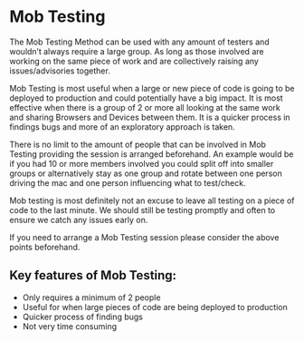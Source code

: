 # Mob Testing


The Mob Testing Method can be used with any amount of testers and wouldn’t always require a large group. As long as
those involved are working on the same piece of work and are collectively raising any issues/advisories together. 

Mob Testing is most useful when a large or new piece of code is going to be deployed to production and could
potentially have a big impact. It is most effective when there is a group of 2 or more all looking at the same work
and sharing Browsers and Devices between them. It is a quicker process in findings bugs and more of an exploratory
approach is taken. 

There is no limit to the amount of people that can be involved in Mob Testing providing the session is arranged
beforehand. An example would be if you had 10 or more members involved you could split off into smaller groups or
alternatively stay as one group and rotate between one person driving the mac and one person influencing what to
test/check.

Mob testing is most definitely not an excuse to leave all testing on a piece of code to the last minute. We should
still be testing promptly and often to ensure we catch any issues early on.  

If you need to arrange a Mob Testing session please consider the above points beforehand.

## Key features of Mob Testing:

* Only requires a minimum of 2 people 
* Useful for when large pieces of code are being deployed to production
* Quicker process of finding bugs 
* Not very time consuming
